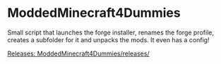 # ModdedMinecraft4Dummies
Small script that launches the forge installer, renames the forge profile, creates a subfolder for it and unpacks the mods. It even has a config!

[Releases: ModdedMinecraft4Dummies/releases/](https://github.com/MalkContent/ModdedMinecraft4Dummies/releases/)
